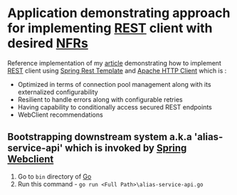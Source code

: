 # Application demonstrating approach for implementing [REST](https://en.wikipedia.org/wiki/Representational_state_transfer) client with desired [NFRs](https://en.wikipedia.org/wiki/Non-functional_requirement)

Reference implementation of my [article](https://www.dhaval-shah.com/performant-and-optimal-spring-webclient/) demonstrating how to implement [REST](https://en.wikipedia.org/wiki/Representational_state_transfer) client using [Spring Rest Template](https://docs.spring.io/spring/docs/current/javadoc-api/org/springframework/web/client/RestTemplate.html) 
and [Apache HTTP Client](https://hc.apache.org/httpcomponents-client-ga/) which is :
* Optimized in terms of connection pool management along with its externalized configurability
* Resilient to handle errors along with configurable retries
* Having capability to conditionally access secured REST endpoints
* WebClient recommendations

## Bootstrapping downstream system a.k.a 'alias-service-api' which is invoked by [Spring Webclient](https://docs.spring.io/spring/docs/current/javadoc-api/org/springframework/web/client/RestTemplate.html)
1. Go to `bin` directory of [Go](https://golang.org/)
2. Run this command - `go run <Full Path>\alias-service-api.go`
